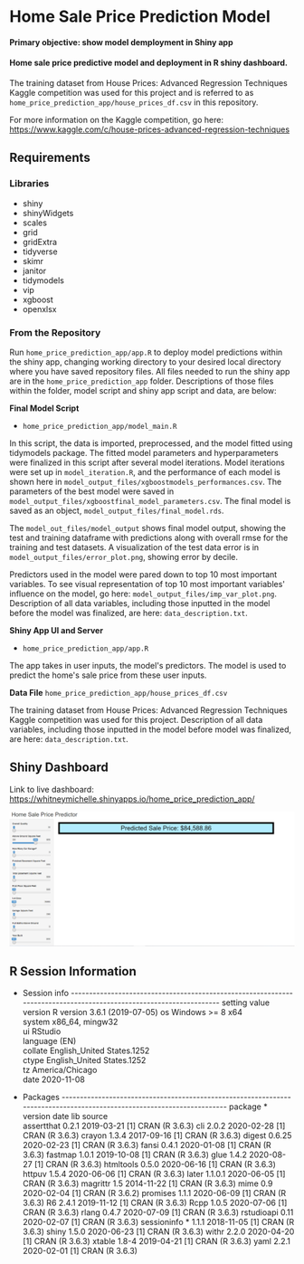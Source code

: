 # Home Sale Price Prediction Model
#### Primary objective: show model demployment in Shiny app

#### Home sale price predictive model and deployment in R shiny dashboard.

The training dataset from House Prices: Advanced Regression Techniques Kaggle competition was used for this project and is referred to as `home_price_prediction_app/house_prices_df.csv` in this repository.

For more information on the Kaggle competition, go here: https://www.kaggle.com/c/house-prices-advanced-regression-techniques

## Requirements

### Libraries
- shiny
-	shinyWidgets
-	scales
-	grid
-	gridExtra
-	tidyverse
-	skimr
-	janitor
-	tidymodels
-	vip
-	xgboost
-	openxlsx

### From the Repository

Run `home_price_prediction_app/app.R` to deploy model predictions within the shiny app, changing working directory to your desired local directory where you have saved repository files. All files needed to run the shiny app are in the `home_price_prediction_app` folder. Descriptions of those files within the folder, model script and shiny app script and data, are below:

**Final Model Script**
- `home_price_prediction_app/model_main.R`

In this script, the data is imported, preprocessed, and the model fitted using tidymodels package. The fitted model parameters and hyperparameters were finalized in this script after several model iterations. Model iterations were set up in `model_iteration.R`, and the performance of each model is shown here in `model_output_files/xgboostmodels_performances.csv`. The parameters of the best model were saved in `model_output_files/xgboostfinal_model_parameters.csv`. The final model is saved as an object, `model_output_files/final_model.rds`. 

The `model_out_files/model_output` shows final model output, showing the test and training dataframe with predictions along with overall rmse for the training and test datasets. A visualization of the test data error is in `model_output_files/error_plot.png`, showing error by decile. 

Predictors used in the model were pared down to top 10 most important variables. To see visual representation of top 10 most important variables' influence on the model, go here: `model_output_files/imp_var_plot.png`. Description of all data variables, including those inputted in the model before the model was finalized, are here: `data_description.txt`.

**Shiny App UI and Server**
- `home_price_prediction_app/app.R`

The app takes in user inputs, the model's predictors. The model is used to predict the home's sale price from these user inputs. 

**Data File**
`home_price_prediction_app/house_prices_df.csv`

The training dataset from House Prices: Advanced Regression Techniques Kaggle competition was used for this project. Description of all data variables, including those inputted in the model before model was finalized, are here: `data_description.txt`. 

## Shiny Dashboard
Link to live dashboard: https://whitneymichelle.shinyapps.io/home_price_prediction_app/

![alt text](https://github.com/whitneymichelle/home-sale-price-prediction/blob/main/home_price_prediction_app/dashboard_screenshot.png)

## R Session Information

- Session info -------------------------------------------------------------------------------------------------------------------
 setting  value                       
 version  R version 3.6.1 (2019-07-05)
 os       Windows >= 8 x64            
 system   x86_64, mingw32             
 ui       RStudio                     
 language (EN)                        
 collate  English_United States.1252  
 ctype    English_United States.1252  
 tz       America/Chicago             
 date     2020-11-08                  

- Packages -----------------------------------------------------------------------------------------------------------------------
 package     * version date       lib source        
 assertthat    0.2.1   2019-03-21 [1] CRAN (R 3.6.3)
 cli           2.0.2   2020-02-28 [1] CRAN (R 3.6.3)
 crayon        1.3.4   2017-09-16 [1] CRAN (R 3.6.3)
 digest        0.6.25  2020-02-23 [1] CRAN (R 3.6.3)
 fansi         0.4.1   2020-01-08 [1] CRAN (R 3.6.3)
 fastmap       1.0.1   2019-10-08 [1] CRAN (R 3.6.3)
 glue          1.4.2   2020-08-27 [1] CRAN (R 3.6.3)
 htmltools     0.5.0   2020-06-16 [1] CRAN (R 3.6.3)
 httpuv        1.5.4   2020-06-06 [1] CRAN (R 3.6.3)
 later         1.1.0.1 2020-06-05 [1] CRAN (R 3.6.3)
 magrittr      1.5     2014-11-22 [1] CRAN (R 3.6.3)
 mime          0.9     2020-02-04 [1] CRAN (R 3.6.2)
 promises      1.1.1   2020-06-09 [1] CRAN (R 3.6.3)
 R6            2.4.1   2019-11-12 [1] CRAN (R 3.6.3)
 Rcpp          1.0.5   2020-07-06 [1] CRAN (R 3.6.3)
 rlang         0.4.7   2020-07-09 [1] CRAN (R 3.6.3)
 rstudioapi    0.11    2020-02-07 [1] CRAN (R 3.6.3)
 sessioninfo * 1.1.1   2018-11-05 [1] CRAN (R 3.6.3)
 shiny         1.5.0   2020-06-23 [1] CRAN (R 3.6.3)
 withr         2.2.0   2020-04-20 [1] CRAN (R 3.6.3)
 xtable        1.8-4   2019-04-21 [1] CRAN (R 3.6.3)
 yaml          2.2.1   2020-02-01 [1] CRAN (R 3.6.3)

